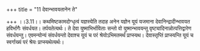 +++
title = "11 देवान्भावयतानेन ते"

+++
।।3.11।। कथमिष्टकामदोग्धृत्वं यज्ञस्येति तदाह अनेन यज्ञेन यूयं यजमाना
देवानिन्द्रादीन्भावयत हविर्भागैः संवर्धयत। तर्पयतेत्यर्थः। ते देवा
युष्माभिर्भाविताः सन्तो वो युष्मान्भावयन्तु
वृष्ट्यादिनान्नोत्पत्तिद्वारेण संवर्धयन्तु। एवमन्योन्यं संवर्धयन्तो
देवाश्च यूयं च परं श्रेयोऽभिमतमर्थं प्राप्स्यथ। देवास्तृप्तिं
प्राप्स्यन्ति यूयं च स्वर्गाख्यं परं श्रेयः प्राप्स्यथेत्यर्थः।
